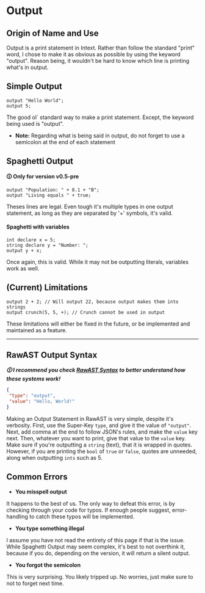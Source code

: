# Output

## Origin of Name and Use
Output is a print statement in Intext. Rather than follow the standard "print" word, I chose to make it as obvious as possible by using the keyword "output". Reason being, it wouldn't be hard to know which line is printing what's in output.

## Simple Output
``` intext
output "Hello World";
output 5;
```
The good ol` standard way to make a print statement. Except, the keyword being used is "output". 
- **Note:** Regarding what is being said in output, do not forget to use a semicolon at the end of each statement

## Spaghetti Output 
**🛈 Only for version v0.5-pre**

``` intext
output "Population: " + 8.1 + "B";
output "Living equals " + true;
```
Theses lines are legal. Even tough it's multiple types in one output statement, as long as they are separated by '+' symbols, it's valid.

#### Spaghetti with variables
``` intext
int declare x = 5;
string declare y = "Number: ";
output y + x;
```
Once again, this is valid. While it may not be outputting literals, variables work as well.

## (Current) Limitations
``` intext
output 2 + 2; // Will output 22, because output makes them into strings
output crunch(5, 5, +); // Crunch cannot be used in output
```
These limitations will either be fixed in the future, or be implemented and maintained as a feature.

***

## RawAST Output Syntax
***🛈 I recommend you check [RawAST Syntax](rawtext.md) to better understand how these systems work!***
```JSON
{
 "type": "output",
 "value": "Hello, World!"
}
```
Making an Output Statement in RawAST is very simple, despite it's verbosity. First, use the Super-Key ``type``, and give it the value of ``"output"``. Next, add comma at the end to follow JSON's rules, and make the ``value`` key next. Then, whatever you want to print, give that value to the ``value`` key. Make sure if you're outputting a ``string`` (text), that it is wrapped in quotes. However, if you are printing the ``bool`` of ``true`` or ``false``, quotes are unneeded, along when outputting ``ints`` such as 5.


## Common Errors
- **You misspell output**

It happens to the best of us. The only way to defeat this error, is by checking through your code for typos. If enough people suggest, error-handling to catch these typos will be implemented.

- **You type something illegal**

I assume you have not read the entirety of this page if that is the issue. While Spaghetti Output may seem complex, it's best to not overthink it, because if you do, depending on the version, it will return a silent output.

- **You forgot the semicolon**

This is very surprising. You likely tripped up. No worries, just make sure to not to forget next time.

